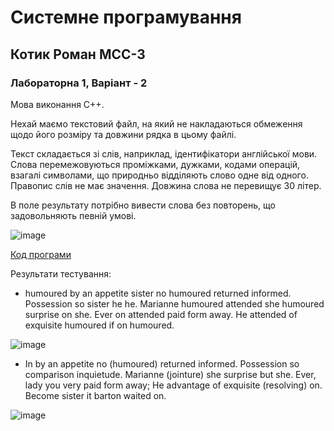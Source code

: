
# Системне програмування
## Котик Роман МСС-3
### Лабораторна 1, Варіант - 2

Мова виконання C++.

Нехай маємо текстовий файл, на який не накладаються обмеження щодо його
розміру та довжини рядка в цьому файлі.

Текст складається зі слів, наприклад, ідентифікатори англійської мови. Слова
перемежовуються проміжками, дужками, кодами операцій, взагалі символами, що
природньо відділяють слово одне від одного. Правопис слів не має значення.
Довжина слова не перевищує 30 літер.

В поле результату потрібно вивести слова без повторень, що задовольняють
певній умові.

![image](https://github.com/RomanKotyk/sp-1/assets/77327791/d87846ac-6177-4a5e-83c5-cd63837279bc)

[Код програми]([https://djinni.co/jobs/?page=2](https://github.com/RomanKotyk/sp-1/blob/main/sp_1.cpp))

Результати тестування: 

* humoured by an appetite sister no humoured returned informed. 
Possession so sister he he. Marianne humoured attended she humoured surprise on she. 
Ever on attended paid form away. He attended of exquisite humoured if on humoured.

![image](https://github.com/RomanKotyk/sp-1/assets/77327791/3c0a3b75-c0b3-4e29-9831-0de26bddeefc)

* In by an appetite no (humoured) returned informed. Possession so comparison inquietude. 
Marianne (jointure) she surprise but she. Ever, lady you very paid form away; 
He advantage of exquisite (resolving) on. Become sister it barton waited on.

![image](https://github.com/RomanKotyk/sp-1/assets/77327791/da6f12dd-afd6-41b9-bdbf-efa16dd9a247)




